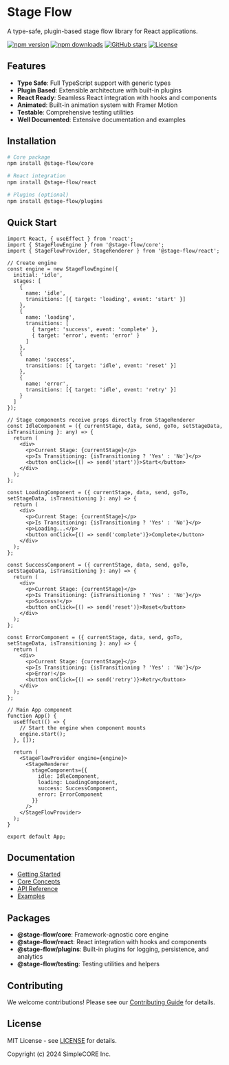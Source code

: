 # Stage Flow

A type-safe, plugin-based stage flow library for React applications.

[![npm version](https://img.shields.io/npm/v/@stage-flow/core.svg)](https://www.npmjs.com/package/@stage-flow/core)
[![npm downloads](https://img.shields.io/npm/dm/@stage-flow/core.svg)](https://www.npmjs.com/package/@stage-flow/core)
[![GitHub stars](https://img.shields.io/github/stars/stage-flow/stage-flow.svg)](https://github.com/stage-flow/stage-flow)
[![License](https://img.shields.io/npm/l/@stage-flow/core.svg)](https://github.com/stage-flow/stage-flow/blob/main/LICENSE)

## Features

- **Type Safe**: Full TypeScript support with generic types
- **Plugin Based**: Extensible architecture with built-in plugins
- **React Ready**: Seamless React integration with hooks and components
- **Animated**: Built-in animation system with Framer Motion
- **Testable**: Comprehensive testing utilities
- **Well Documented**: Extensive documentation and examples

## Installation

```bash
# Core package
npm install @stage-flow/core

# React integration
npm install @stage-flow/react

# Plugins (optional)
npm install @stage-flow/plugins
```

## Quick Start

```tsx
import React, { useEffect } from 'react';
import { StageFlowEngine } from '@stage-flow/core';
import { StageFlowProvider, StageRenderer } from '@stage-flow/react';

// Create engine
const engine = new StageFlowEngine({
  initial: 'idle',
  stages: [
    {
      name: 'idle',
      transitions: [{ target: 'loading', event: 'start' }]
    },
    {
      name: 'loading',
      transitions: [
        { target: 'success', event: 'complete' },
        { target: 'error', event: 'error' }
      ]
    },
    {
      name: 'success',
      transitions: [{ target: 'idle', event: 'reset' }]
    },
    {
      name: 'error',
      transitions: [{ target: 'idle', event: 'retry' }]
    }
  ]
});

// Stage components receive props directly from StageRenderer
const IdleComponent = ({ currentStage, data, send, goTo, setStageData, isTransitioning }: any) => {
  return (
    <div>
      <p>Current Stage: {currentStage}</p>
      <p>Is Transitioning: {isTransitioning ? 'Yes' : 'No'}</p>
      <button onClick={() => send('start')}>Start</button>
    </div>
  );
};

const LoadingComponent = ({ currentStage, data, send, goTo, setStageData, isTransitioning }: any) => {
  return (
    <div>
      <p>Current Stage: {currentStage}</p>
      <p>Is Transitioning: {isTransitioning ? 'Yes' : 'No'}</p>
      <p>Loading...</p>
      <button onClick={() => send('complete')}>Complete</button>
    </div>
  );
};

const SuccessComponent = ({ currentStage, data, send, goTo, setStageData, isTransitioning }: any) => {
  return (
    <div>
      <p>Current Stage: {currentStage}</p>
      <p>Is Transitioning: {isTransitioning ? 'Yes' : 'No'}</p>
      <p>Success!</p>
      <button onClick={() => send('reset')}>Reset</button>
    </div>
  );
};

const ErrorComponent = ({ currentStage, data, send, goTo, setStageData, isTransitioning }: any) => {
  return (
    <div>
      <p>Current Stage: {currentStage}</p>
      <p>Is Transitioning: {isTransitioning ? 'Yes' : 'No'}</p>
      <p>Error!</p>
      <button onClick={() => send('retry')}>Retry</button>
    </div>
  );
};

// Main App component
function App() {
  useEffect(() => {
    // Start the engine when component mounts
    engine.start();
  }, []);

  return (
    <StageFlowProvider engine={engine}>
      <StageRenderer
        stageComponents={{
          idle: IdleComponent,
          loading: LoadingComponent,
          success: SuccessComponent,
          error: ErrorComponent
        }}
      />
    </StageFlowProvider>
  );
}

export default App;
```

## Documentation

- [Getting Started](https://simplecore-inc.github.io/stage-flow/docs/guide/getting-started)
- [Core Concepts](https://simplecore-inc.github.io/stage-flow/docs/guide/core-concepts)
- [API Reference](https://simplecore-inc.github.io/stage-flow/docs/api/)
- [Examples](https://simplecore-inc.github.io/stage-flow/docs/examples/basic/simple-counter)

## Packages

- **@stage-flow/core**: Framework-agnostic core engine
- **@stage-flow/react**: React integration with hooks and components
- **@stage-flow/plugins**: Built-in plugins for logging, persistence, and analytics
- **@stage-flow/testing**: Testing utilities and helpers

## Contributing

We welcome contributions! Please see our [Contributing Guide](CONTRIBUTING.md) for details.

## License

MIT License - see [LICENSE](LICENSE) for details.

Copyright (c) 2024 SimpleCORE Inc. 